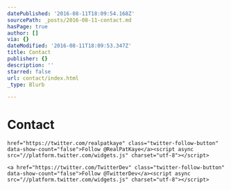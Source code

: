 ```yaml
---
datePublished: '2016-08-11T18:09:54.168Z'
sourcePath: _posts/2016-08-11-contact.md
hasPage: true
author: []
via: {}
dateModified: '2016-08-11T18:09:53.347Z'
title: Contact
publisher: {}
description: ''
starred: false
url: contact/index.html
_type: Blurb

---
```

# Contact

    href="https://twitter.com/realpatkaye" class="twitter-follow-button" data-show-count="false">Follow @RealPatKaye</a><script async src="//platform.twitter.com/widgets.js" charset="utf-8"></script>

    <a href="https://twitter.com/TwitterDev" class="twitter-follow-button" data-show-count="false">Follow @TwitterDev</a><script async src="//platform.twitter.com/widgets.js" charset="utf-8"></script>